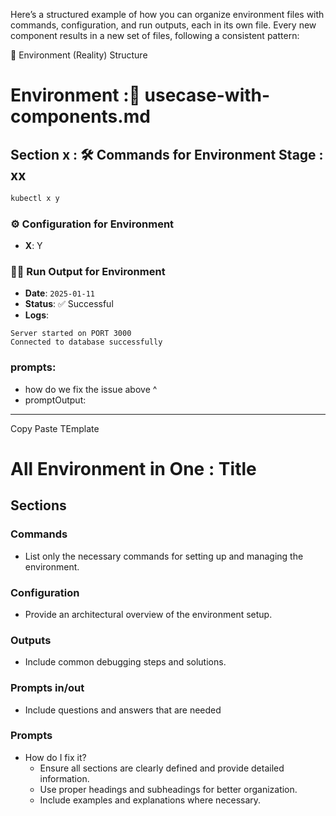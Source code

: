Here’s a structured example of how you can organize environment files with commands, configuration, and run outputs, each in its own file. Every new component results in a new set of files, following a consistent pattern:

📁 Environment (Reality) Structure

# Environment :📜 usecase-with-components.md

## Section x : 🛠️ Commands for Environment Stage : xx
```sh
kubectl x y
```
### ⚙️ Configuration for Environment 
- **X**: Y
### 🏃‍♀️ Run Output for Environment 
- **Date**: `2025-01-11`
- **Status**: ✅ Successful
- **Logs**:
```
Server started on PORT 3000
Connected to database successfully
```
###  prompts:
- how do we fix the issue above ^
- promptOutput:

----

Copy Paste TEmplate

# All Environment in One : Title
## Sections
### Commands
- List only the  necessary commands for setting up and managing the environment.

### Configuration
- Provide an architectural overview of the environment setup.

### Outputs 
- Include common debugging steps and solutions.

### Prompts in/out 
- Include questions and answers that are needed



### Prompts
- How do I fix it?
    - Ensure all sections are clearly defined and provide detailed information.
    - Use proper headings and subheadings for better organization.
    - Include examples and explanations where necessary.
